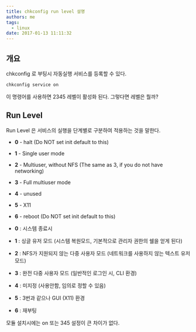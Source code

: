 ```yaml
---
title: chkconfig run level 설명
authors: me
tags:
  - linux
date: 2017-01-13 11:11:32
---
```


## 개요

chkconfig 로 부팅시 자동실행 서비스를 등록할 수 있다.

```bash
chkconfig service on
```

이 명령어를 사용하면 2345 레벨이 활성화 된다.
그렇다면 레벨은 뭘까?

## Run Level

Run Level 은 서비스의 실행을 단계별로 구분하여 적용하는 것을 말한다.

- **0** - halt (Do NOT set init default to this)
- **1** - Single user mode
- **2** - Multiuser, without NFS (The same as 3, if you do not have networking)
- **3** - Full multiuser mode
- **4** - unused
- **5** - X11
- **6** - reboot (Do NOT set init default to this)

- **0** : 시스템 종료시
- **1** : 싱글 유저 모드 (시스템 복원모드, 기본적으로 관리자 권한의 쉘을 얻게 된다)
- **2** : NFS가 지원되지 않는 다중 사용자 모드 (네트워크를 사용하지 않는 텍스트 유저 모드)
- **3** : 완전 다중 사용자 모드 (일반적인 로그인 시, CLI 환경)
- **4** : 미지정 (사용안함, 임의로 정할 수 있음)
- **5** : 3번과 같으나 GUI (X11) 환경
- **6** : 재부팅

모듈 설치시에는 on 또는 345 설정이 큰 차이가 없다.
